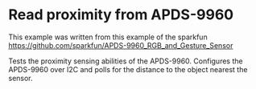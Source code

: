 Read proximity from APDS-9960
===============================

This example was written from this example of the sparkfun https://github.com/sparkfun/APDS-9960_RGB_and_Gesture_Sensor

Tests the proximity sensing abilities of the APDS-9960. 
Configures the APDS-9960 over I2C and polls for the distance to the object nearest the sensor.
